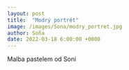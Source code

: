 ```yaml
---
layout: post
title:  "Modrý portrét"
image: /images/Sona/modry_portret.jpg
author: Soňa
date: 2022-03-18 6:00:00 +0000
---
```


Malba pastelem od Soni
